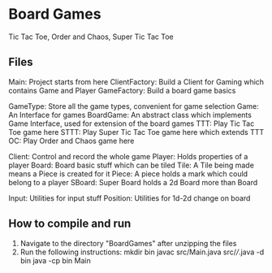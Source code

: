 # Board Games
Tic Tac Toe, Order and Chaos, Super Tic Tac Toe

## Files

Main: Project starts from here
ClientFactory: Build a Client for Gaming which contains Game and Player
GameFactory: Build a board game basics

GameType: Store all the game types, convenient for game selection
Game: An Interface for games
BoardGame: An abstract class which implements Game Interface, used for extension of the board games
TTT: Play Tic Tac Toe game here
STTT: Play Super Tic Tac Toe game here which extends TTT
OC: Play Order and Chaos game here

Client: Control and record the whole game
Player:  Holds properties of a player
Board: Board basic stuff which can be tiled
Tile:  A Tile being made means a Piece is created for it
Piece: A piece holds a mark which could belong to a player
SBoard: Super Board holds a 2d Board more than Board

Input: Utilities for input stuff
Position: Utilities for 1d-2d change on board

## How to compile and run
1. Navigate to the directory "BoardGames" after unzipping the files
2. Run the following instructions:
mkdir bin
javac src/Main.java src/*/*.java -d bin
java -cp bin Main
